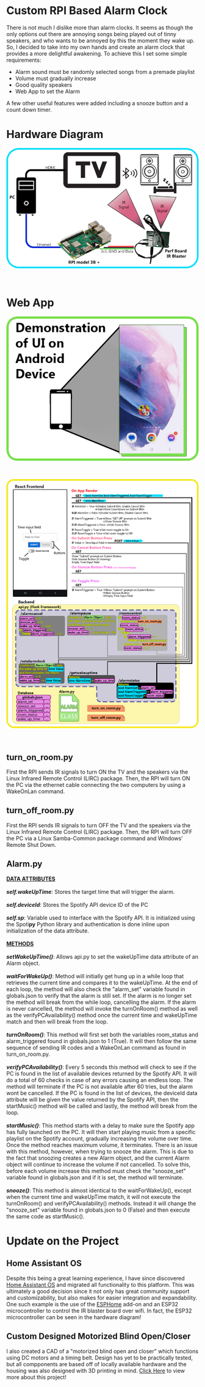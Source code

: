 # Custom RPI Based Alarm Clock
There is not much I dislike more than alarm clocks. It seems as though the only options out there are annoying songs being played out of tinny speakers, and who wants to be annoyed by this the moment they wake up. So, I decided to take into my own hands and create an alarm clock that provides a more delightful awakening. To achieve this I set some simple requirements: <br />
- Alarm sound must be randomly selected songs from a premade playlist
- Volume must gradually increase
- Good quality speakers
- Web App to set the Alarm


A few other useful features were added including a snooze button and a count down timer.
# Hardware Diagram
<p align="center">
  <img src="https://github.com/NoahMit/AlarmClock-PublicRepo/blob/master/hardware%20diagram.png?raw=true" alt="Sublime's custom image"/>
</p>
<br />

# Web App
<p align="center">
  <img src="https://github.com/NoahMit/AlarmClock-PublicRepo/blob/master/frontend%20demo.gif?raw=true" alt="Sublime's custom image"/>
</p>
<br />
<p align="center">
  <img src="https://github.com/NoahMit/AlarmClock-PublicRepo/blob/master/functionality%20diagram.png?raw=true" alt="Sublime's custom image"/>
</p>
<br />

## turn_on_room.py
First the RPI sends IR signals to turn ON the TV and the speakers via the Linux Infrared Remote Control (LIRC) package. Then, the RPI will turn ON the PC via the ethernet cable connecting the two computers by using a WakeOnLan command.

## turn_off_room.py
First the RPI sends IR signals to turn OFF the TV and the speakers via the Linux Infrared Remote Control (LIRC) package. Then, the RPI will turn OFF the PC via a Linux Samba-Common package command and WIndows' Remote Shut Down.

## Alarm.py
<ins>**DATA ATTRIBUTES**</ins>
<br />
<br />
***self.wakeUpTime***: Stores the target time that will trigger the alarm.
<br />
<br />
***self.deviceId***: Stores the Spotify API device ID of the PC  
<br />
***self.sp***: Variable used to interface with the Spotify API. It is initialized using the Spoti**py** Python library and authentication is done inline upon initialization of the data attribute.
<br />
<br />
<ins>**METHODS**</ins>
<br />
<br />
***setWakeUpTime()***: Allows api.py to set the wakeUpTime data attribute of an Alarm object.
<br />
<br />
***waitForWakeUp()***: Method will initially get hung up in a while loop that retrieves the current time and compares it to the wakeUpTime. At the end of each loop, the method will also check the "alarm_set" variable found in globals.json to verify that the alarm is still set. If the alarm is no longer set the method will break from the while loop, cancelling the alarm. If the alarm is never cancelled, the method will invoke the turnOnRoom() method as well as the verifyPCAvailability() method once the current time and wakeUpTime match and then will break from the loop.
<br />
<br />
***turnOnRoom()***: This method will first set both the variables room_status and alarm_triggered found in globals.json to 1 (True). It will then follow the same sequence of sending IR codes and a WakeOnLan command as found in turn_on_room.py. 
<br />
<br />
***verifyPCAvailability()***: Every 5 seconds this method will check to see if the PC is found in the list of available devices returned by the Spotify API. It will do a total of 60 checks in case of any errors causing an endless loop. The method will terminate if the PC is not available after 60 tries, but the alarm wont be cancelled. If the PC is found in the list of devices, the deviceId data attribute will be given the value returned by the Spotify API, then the startMusic() method will be called and lastly, the method will break from the loop. 
<br />
<br />
***startMusic()***: This method starts with a delay to make sure the Spotify app has fully launched on the PC. It will then start playing music from a specific playlist on the Spotify account, gradually increasing the volume over time. Once the method reaches maximum volume, it terminates. There is an issue with this method, however, when trying to snooze the alarm. This is due to the fact that snoozing creates a new Alarm object, and the current Alarm object will continue to increase the volume if not cancelled. To solve this, before each volume increase this method must check the "snooze_set" variable found in globals.json and if it is set, the method will terminate.
<br />
<br />
***snooze()***: This method is almost identical to the waitForWakeUp(), except when the current time and wakeUpTime match, it will not execute the turnOnRoom() and verifyPCAvailability() methods. Instead it will change the "snooze_set" variable found in globals.json to 0 (False) and then execute the same code as startMusic().

# Update on the Project
## Home Assistant OS
Despite this being a great learning experience, I have since discovered [Home Assistant OS](https://www.home-assistant.io/) and migrated all functionality to this platform. This was ultimately a good decision since it not only has great community support and customizability, but also makes for easier integration and expandability. One such example is the use of the [ESPHome](https://esphome.io/index.html) add-on and an ESP32 microcontroller to control the IR blaster board over wifi. In fact, the ESP32 microcontroller can be seen in the hardware diagram!
## Custom Designed Motorized Blind Open/Closer
I also created a CAD of a "motorized blind open and closer" which functions using DC motors and a timing belt. Design has yet to be practically tested, but all compponents are based off of locally available hardware and the housing was also designed with 3D printing in mind. [Click Here](https://docs.google.com/document/d/1IwYJwbTCMg_Ve3J27OVDtcUxCwYUtcjWsHEzNl1jxyE/edit?usp=sharing) to view more about this project!
